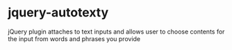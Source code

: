 jquery-autotexty
================

jQuery plugin attaches to text inputs and allows user to choose contents for the input from words and phrases you provide
